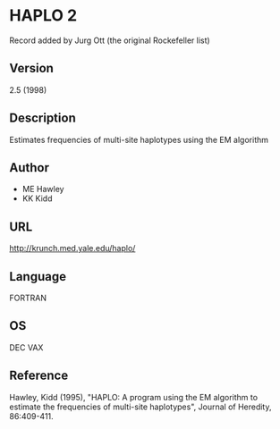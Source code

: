 # HAPLO 2
Record added by Jurg Ott (the original Rockefeller list)

## Version
2.5 (1998)

## Description
Estimates frequencies of multi-site haplotypes using the EM algorithm

## Author
* ME Hawley
* KK Kidd

## URL
http://krunch.med.yale.edu/haplo/

## Language
FORTRAN

## OS
DEC VAX

## Reference
Hawley, Kidd (1995), "HAPLO: A program using the EM algorithm to estimate the frequencies of multi-site haplotypes", Journal of Heredity, 86:409-411.